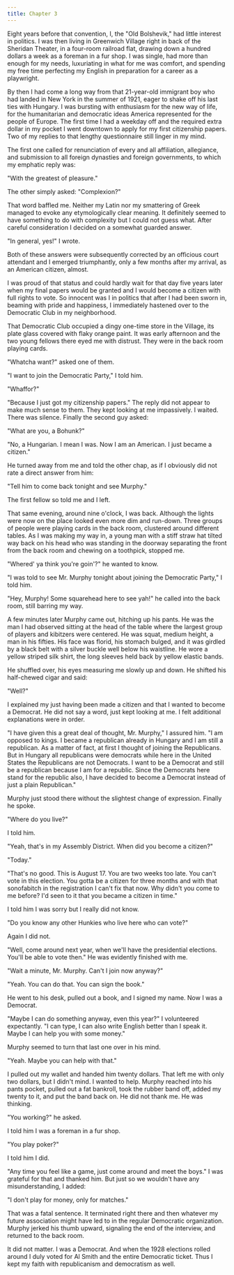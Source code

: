 ```yaml
---
title: Chapter 3
---
```


Eight years before that convention, I, the "Old Bolshevik," had little interest in politics. I was then living in Greenwich Village right in back of the Sheridan Theater, in a four-room railroad flat, drawing down a hundred dollars a week as a foreman in a fur shop. I was single, had more than enough for my needs, luxuriating in what for me was comfort, and spending my free time perfecting my English in preparation for a career as a playwright.

By then I had come a long way from that 21-year-old immigrant boy who had landed in New York in the summer of 1921, eager to shake off his last ties with Hungary. I was bursting with enthusiasm for the new way of life, for the humanitarian and democratic ideas America represented for the people of Europe. The first time I had a weekday off and the required extra dollar in my pocket I went downtown to apply for my first citizenship papers. Two of my replies to that lengthy questionnaire still linger in my mind.

The first one called for renunciation of every and all affiliation, allegiance, and submission to all foreign dynasties and foreign governments, to which my emphatic reply was:

"With the greatest of pleasure."

The other simply asked: "Complexion?"

That word baffled me. Neither my Latin nor my smattering of Greek managed to evoke any etymologically clear meaning. It definitely seemed to have something to do with complexity but I could not guess what. After careful consideration I decided on a somewhat guarded answer.

"In general, yes!" I wrote.

Both of these answers were subsequently corrected by an officious court attendant and I emerged triumphantly, only a few months after my arrival, as an American citizen, almost.

I was proud of that status and could hardly wait for that day five years later when my final papers would be granted and I would become a citizen with full rights to vote. So innocent was I in politics that after I had been sworn in, beaming with pride and happiness, I immediately hastened over to the Democratic Club in my neighborhood.

That Democratic Club occupied a dingy one-time store in the Village, its plate glass covered with flaky orange paint. It was early afternoon and the two young fellows there eyed me with distrust. They were in the back room playing cards.

"Whatcha want?" asked one of them.

"I want to join the Democratic Party," I told him.

"Whaffor?"

"Because I just got my citizenship papers." The reply did not appear to make much sense to them. They kept looking at me impassively. I waited. There was silence. Finally the second guy asked:

"What are you, a Bohunk?"

"No, a Hungarian. I mean I was. Now I am an American. I just became a citizen."

He turned away from me and told the other chap, as if I obviously did not rate a direct answer from him:

"Tell him to come back tonight and see Murphy."

The first fellow so told me and I left.

That same evening, around nine o'clock, I was back. Although the lights were now on the place looked even more dim and run-down. Three groups of people were playing cards in the back room, clustered around different tables. As I was making my way in, a young man with a stiff straw hat tilted way back on his head who was standing in the doorway separating the front from the back room and chewing on a toothpick, stopped me.

"Whered' ya think you're goin'?" he wanted to know.

"I was told to see Mr. Murphy tonight about joining the Democratic Party," I told him.

"Hey, Murphy! Some squarehead here to see yah!" he called into the back room, still barring my way.

A few minutes later Murphy came out, hitching up his pants. He was the man I had observed sitting at the head of the table where the largest group of players and kibitzers were centered. He was squat, medium height, a man in his fifties. His face was florid, his stomach bulged, and it was girdled by a black belt with a silver buckle well below his waistline. He wore a yellow striped silk shirt, the long sleeves held back by yellow elastic bands.

He shuffled over, his eyes measuring me slowly up and down. He shifted his half-chewed cigar and said:

"Well?"

I explained my just having been made a citizen and that I wanted to become a Democrat. He did not say a word, just kept looking at me. I felt additional explanations were in order.

"I have given this a great deal of thought, Mr. Murphy," I assured him. "I am opposed to kings. I became a republican already in Hungary and I am still a republican. As a matter of fact, at first I thought of joining the Republicans. But in Hungary all republicans were democrats while here in the United States the Republicans are not Democrats. I want to be a Democrat and still be a republican because I am for a republic. Since the Democrats here stand for the republic also, I have decided to become a Democrat instead of just a plain Republican."

Murphy just stood there without the slightest change of expression. Finally he spoke.

"Where do you live?"

I told him.

"Yeah, that's in my Assembly District. When did you become a citizen?"

"Today."

"That's no good. This is August 17. You are two weeks too late. You can't vote in this election. You gotta be a citizen for three months and with that sonofabitch in the registration I can't fix that now. Why didn't you come to me before? I'd seen to it that you became a citizen in time."

I told him I was sorry but I really did not know.

"Do you know any other Hunkies who live here who can vote?"

Again I did not.

"Well, come around next year, when we'll have the presidential elections. You'll be able to vote then." He was evidently finished with me.

"Wait a minute, Mr. Murphy. Can't I join now anyway?"

"Yeah. You can do that. You can sign the book."

He went to his desk, pulled out a book, and I signed my name. Now I was a Democrat.

"Maybe I can do something anyway, even this year?" I volunteered expectantly. "I can type, I can also write English better than I speak it. Maybe I can help you with some money."

Murphy seemed to turn that last one over in his mind.

"Yeah. Maybe you can help with that."

I pulled out my wallet and handed him twenty dollars. That left me with only two dollars, but I didn't mind. I wanted to help. Murphy reached into his pants pocket, pulled out a fat bankroll, took the rubber band off, added my twenty to it, and put the band back on. He did not thank me. He was thinking.

"You working?" he asked.

I told him I was a foreman in a fur shop.

"You play poker?"

I told him I did.

"Any time you feel like a game, just come around and meet the boys." I was grateful for that and thanked him. But just so we wouldn't have any misunderstanding, I added:

"I don't play for money, only for matches."

That was a fatal sentence. It terminated right there and then whatever my future association might have led to in the regular Democratic organization. Murphy jerked his thumb upward, signaling the end of the interview, and returned to the back room.

It did not matter. I was a Democrat. And when the 1928 elections rolled around I duly voted for Al Smith and the entire Democratic ticket. Thus I kept my faith with republicanism and democratism as well.
